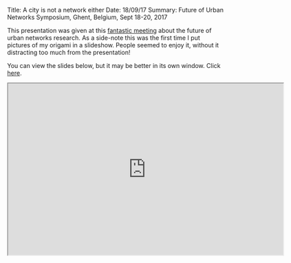 Title: A city is not a network either
Date: 18/09/17
Summary: Future of Urban Networks Symposium, Ghent, Belgium, Sept 18-20, 2017

This presentation was given at this [fantastic meeting](http://urbannetworks.org/2017-symposium) about the future of urban networks research.  As a side-note this was the first time I put pictures of my origami in a slideshow.  People seemed to enjoy it, without it distracting too much from the presentation!

You can view the slides below, but it may be better in its own window. Click [here](https://southosullivan.com/talks/UrbanNetworksSymposium/index.html).

<iframe src="https://southosullivan.com/talks/UrbanNetworksSymposium/index.html" width="640" height="400"></iframe>
